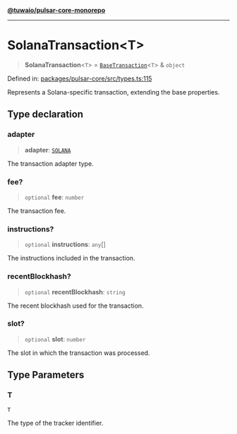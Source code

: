 [**@tuwaio/pulsar-core-monorepo**](../../../README.md)

***

# SolanaTransaction\<T\>

> **SolanaTransaction**\<`T`\> = [`BaseTransaction`](BaseTransaction.md)\<`T`\> & `object`

Defined in: [packages/pulsar-core/src/types.ts:115](https://github.com/TuwaIO/pulsar-core/blob/331a7d5f292c7c39ecb210370af8d2ac8b40c273/packages/pulsar-core/src/types.ts#L115)

Represents a Solana-specific transaction, extending the base properties.

## Type declaration

### adapter

> **adapter**: [`SOLANA`](../enumerations/TransactionAdapter.md#solana)

The transaction adapter type.

### fee?

> `optional` **fee**: `number`

The transaction fee.

### instructions?

> `optional` **instructions**: `any`[]

The instructions included in the transaction.

### recentBlockhash?

> `optional` **recentBlockhash**: `string`

The recent blockhash used for the transaction.

### slot?

> `optional` **slot**: `number`

The slot in which the transaction was processed.

## Type Parameters

### T

`T`

The type of the tracker identifier.
